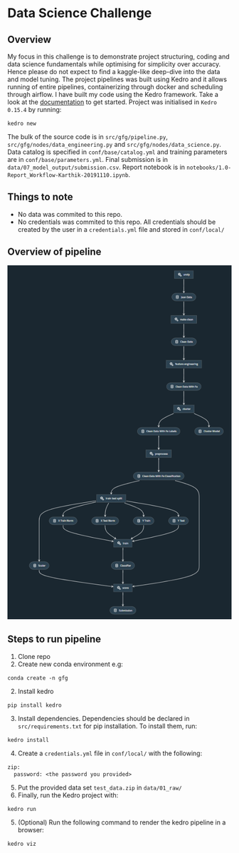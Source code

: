 # Data Science Challenge

## Overview
My focus in this challenge is to demonstrate project structuring, coding and data science fundamentals while optimising for simplicity over accuracy.
Hence please do not expect to find a kaggle-like deep-dive into the data and model tuning.
The project pipelines was built using Kedro and it allows running of entire pipelines, containerizing through docker and scheduling through airflow.
I have built my code using the Kedro framework. Take a look at the [documentation](https://kedro.readthedocs.io) to get started.
Project was initialised in `Kedro 0.15.4` by running:
```
kedro new
```
The bulk of the source code is in `src/gfg/pipeline.py`, `src/gfg/nodes/data_engineering.py` and `src/gfg/nodes/data_science.py`.
Data catalog is specified in `conf/base/catalog.yml` and training parameters are in `conf/base/parameters.yml`.
Final submission is in `data/07_model_output/submission.csv`.
Report notebook is in `notebooks/1.0-Report_Workflow-Karthik-20191110.ipynb`.
## Things to note
 * No data was commited to this repo.
 * No credentials was commited to this repo. All credentials should be created by the user in a `credentials.yml` file and stored in `conf/local/`

## Overview of pipeline
![Pipeline](https://github.com/penguinpompom/gfg/blob/master/data/08_reporting/pipeline.PNG)

## Steps to run pipeline
1. Clone repo
2. Create new conda environment e.g:

```
conda create -n gfg 
```

2. Install kedro
```
pip install kedro
```

3. Install dependencies. Dependencies should be declared in `src/requirements.txt` for pip installation. To install them, run:
```
kedro install
```
4. Create a `credentials.yml` file in `conf/local/` with the following:
```
zip:
  password: <the password you provided>
```
5. Put the provided data set `test_data.zip` in `data/01_raw/`
4. Finally, run the Kedro project with:
```
kedro run
```
5. (Optional) Run the following command to render the kedro pipeline in a browser:
```
kedro viz
```
